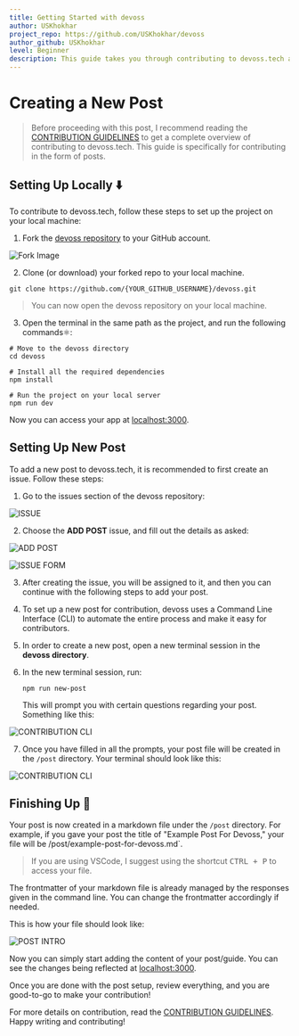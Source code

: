 ```yaml
---
title: Getting Started with devoss
author: USKhokhar
project_repo: https://github.com/USKhokhar/devoss
author_github: USKhokhar
level: Beginner
description: This guide takes you through contributing to devoss.tech and making your first open source contribution.
---
```


Creating a New Post
=================================================

> Before proceeding with this post, I recommend reading the [CONTRIBUTION GUIDELINES](https://github.com/USKhokhar/devoss/blob/master/CONTRIBUTING.md) to get a complete overview of contributing to devoss.tech. This guide is specifically for contributing in the form of posts.


Setting Up Locally ⬇️
---------------------

To contribute to devoss.tech, follow these steps to set up the project on your local machine:

1.  Fork the [devoss repository](https://github.com/USKhokhar/devoss) to your GitHub account.

![Fork Image](https://i.imgur.com/ISX7B3x.png)

2.  Clone (or download) your forked repo to your local machine.

```
git clone https://github.com/{YOUR_GITHUB_USERNAME}/devoss.git
``` 

> You can now open the devoss repository on your local machine.

3.  Open the terminal in the same path as the project, and run the following commands⚛️:

```
# Move to the devoss directory 
cd devoss  

# Install all the required dependencies 
npm install  

# Run the project on your local server 
npm run dev
```

Now you can access your app at [localhost:3000](http://localhost:3000).

Setting Up New Post
-------------------

To add a new post to devoss.tech, it is recommended to first create an issue. Follow these steps:

1.  Go to the issues section of the devoss repository:

![ISSUE](https://i.imgur.com/Dy8SJvd.png)

2.  Choose the **ADD POST** issue, and fill out the details as asked:

![ADD POST](https://i.imgur.com/BkLqxQC.png)

![ISSUE FORM](https://i.imgur.com/gp2PpHZ.png)

3.  After creating the issue, you will be assigned to it, and then you can continue with the following steps to add your post.
    
4.  To set up a new post for contribution, devoss uses a Command Line Interface (CLI) to automate the entire process and make it easy for contributors.
    
5.  In order to create a new post, open a new terminal session in the **devoss directory**.
    
6.  In the new terminal session, run:
    

    ```
    npm run new-post
    ```

    This will prompt you with certain questions regarding your post. Something like this:

![CONTRIBUTION CLI](https://i.imgur.com/7TikXFD.png)

7.  Once you have filled in all the prompts, your post file will be created in the `/post` directory. Your terminal should look like this:

![CONTRIBUTION CLI](https://i.imgur.com/OuumxWB.png)

Finishing Up 🧹
---------------

Your post is now created in a markdown file under the `/post` directory. For example, if you gave your post the title of "Example Post For Devoss," your file will be /post/example-post-for-devoss.md`.

> If you are using VSCode, I suggest using the shortcut <kbd>CTRL + P</kbd> to access your file.

The frontmatter of your markdown file is already managed by the responses given in the command line. You can change the frontmatter accordingly if needed.

This is how your file should look like:

![POST INTRO](https://i.imgur.com/wf64Rm8.png)

Now you can simply start adding the content of your post/guide. You can see the changes being reflected at [localhost:3000](http://localhost:3000).

Once you are done with the post setup, review everything, and you are good-to-go to make your contribution!

For more details on contribution, read the [CONTRIBUTION GUIDELINES](https://github.com/USKhokhar/devoss/blob/master/CONTRIBUTING.md). Happy writing and contributing!
